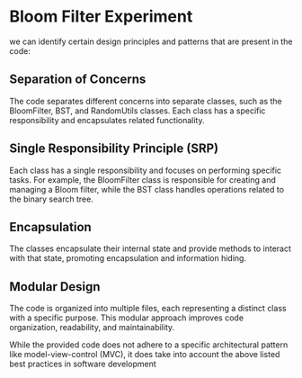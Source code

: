 # Bloom Filter Experiment

we can identify certain design principles and patterns that are present 
in the code:

## Separation of Concerns 
The code separates different concerns into 
 separate classes, such as the BloomFilter, BST, and RandomUtils 
 classes. Each class has a specific responsibility and encapsulates 
 related functionality.

## Single Responsibility Principle (SRP) 
 Each class has a single responsibility and focuses on performing 
 specific tasks. For example, the BloomFilter class is responsible 
 for creating and managing a Bloom filter, while the BST class 
 handles operations related to the binary search tree.

## Encapsulation 
 The classes encapsulate their internal state and 
 provide methods to interact with that state, promoting encapsulation 
 and information hiding.

## Modular Design 
 The code is organized into multiple files, 
 each representing a distinct class with a specific purpose. 
 This modular approach improves code organization, readability, 
 and maintainability.

 While the provided code does not adhere to a specific architectural 
 pattern like model-view-control (MVC), it does take into account the 
 above listed best practices in software development 
